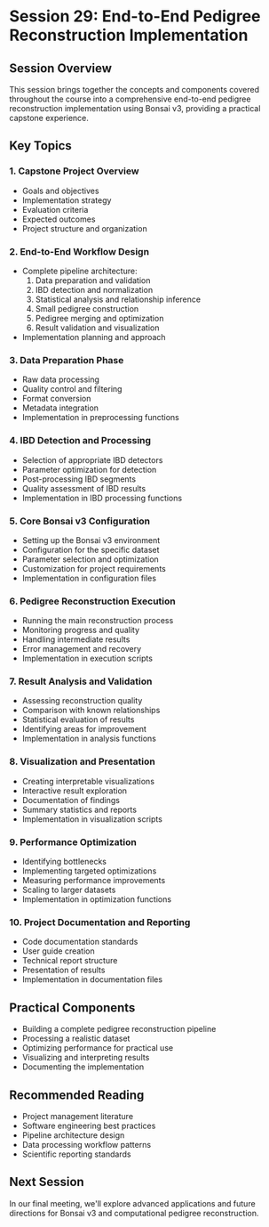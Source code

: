 # Session 29: End-to-End Pedigree Reconstruction Implementation

## Session Overview
This session brings together the concepts and components covered throughout the course into a comprehensive end-to-end pedigree reconstruction implementation using Bonsai v3, providing a practical capstone experience.

## Key Topics

### 1. Capstone Project Overview
- Goals and objectives
- Implementation strategy
- Evaluation criteria
- Expected outcomes
- Project structure and organization

### 2. End-to-End Workflow Design
- Complete pipeline architecture:
  1. Data preparation and validation
  2. IBD detection and normalization
  3. Statistical analysis and relationship inference
  4. Small pedigree construction
  5. Pedigree merging and optimization
  6. Result validation and visualization
- Implementation planning and approach

### 3. Data Preparation Phase
- Raw data processing
- Quality control and filtering
- Format conversion
- Metadata integration
- Implementation in preprocessing functions

### 4. IBD Detection and Processing
- Selection of appropriate IBD detectors
- Parameter optimization for detection
- Post-processing IBD segments
- Quality assessment of IBD results
- Implementation in IBD processing functions

### 5. Core Bonsai v3 Configuration
- Setting up the Bonsai v3 environment
- Configuration for the specific dataset
- Parameter selection and optimization
- Customization for project requirements
- Implementation in configuration files

### 6. Pedigree Reconstruction Execution
- Running the main reconstruction process
- Monitoring progress and quality
- Handling intermediate results
- Error management and recovery
- Implementation in execution scripts

### 7. Result Analysis and Validation
- Assessing reconstruction quality
- Comparison with known relationships
- Statistical evaluation of results
- Identifying areas for improvement
- Implementation in analysis functions

### 8. Visualization and Presentation
- Creating interpretable visualizations
- Interactive result exploration
- Documentation of findings
- Summary statistics and reports
- Implementation in visualization scripts

### 9. Performance Optimization
- Identifying bottlenecks
- Implementing targeted optimizations
- Measuring performance improvements
- Scaling to larger datasets
- Implementation in optimization functions

### 10. Project Documentation and Reporting
- Code documentation standards
- User guide creation
- Technical report structure
- Presentation of results
- Implementation in documentation files

## Practical Components
- Building a complete pedigree reconstruction pipeline
- Processing a realistic dataset
- Optimizing performance for practical use
- Visualizing and interpreting results
- Documenting the implementation

## Recommended Reading
- Project management literature
- Software engineering best practices
- Pipeline architecture design
- Data processing workflow patterns
- Scientific reporting standards

## Next Session
In our final meeting, we'll explore advanced applications and future directions for Bonsai v3 and computational pedigree reconstruction.